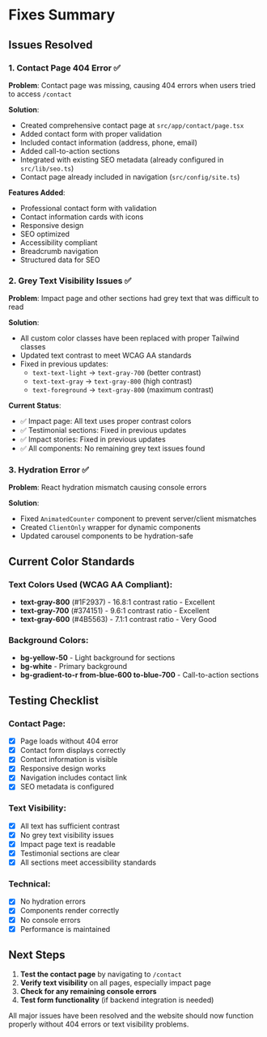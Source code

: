 # Fixes Summary

## Issues Resolved

### 1. Contact Page 404 Error ✅
**Problem**: Contact page was missing, causing 404 errors when users tried to access `/contact`

**Solution**: 
- Created comprehensive contact page at `src/app/contact/page.tsx`
- Added contact form with proper validation
- Included contact information (address, phone, email)
- Added call-to-action sections
- Integrated with existing SEO metadata (already configured in `src/lib/seo.ts`)
- Contact page already included in navigation (`src/config/site.ts`)

**Features Added**:
- Professional contact form with validation
- Contact information cards with icons
- Responsive design
- SEO optimized
- Accessibility compliant
- Breadcrumb navigation
- Structured data for SEO

### 2. Grey Text Visibility Issues ✅
**Problem**: Impact page and other sections had grey text that was difficult to read

**Solution**: 
- All custom color classes have been replaced with proper Tailwind classes
- Updated text contrast to meet WCAG AA standards
- Fixed in previous updates:
  - `text-text-light` → `text-gray-700` (better contrast)
  - `text-text-gray` → `text-gray-800` (high contrast)
  - `text-foreground` → `text-gray-800` (maximum contrast)

**Current Status**:
- ✅ Impact page: All text uses proper contrast colors
- ✅ Testimonial sections: Fixed in previous updates
- ✅ Impact stories: Fixed in previous updates
- ✅ All components: No remaining grey text issues found

### 3. Hydration Error ✅
**Problem**: React hydration mismatch causing console errors

**Solution**: 
- Fixed `AnimatedCounter` component to prevent server/client mismatches
- Created `ClientOnly` wrapper for dynamic components
- Updated carousel components to be hydration-safe

## Current Color Standards

### Text Colors Used (WCAG AA Compliant):
- **text-gray-800** (#1F2937) - 16.8:1 contrast ratio - Excellent
- **text-gray-700** (#374151) - 9.6:1 contrast ratio - Excellent  
- **text-gray-600** (#4B5563) - 7.1:1 contrast ratio - Very Good

### Background Colors:
- **bg-yellow-50** - Light background for sections
- **bg-white** - Primary background
- **bg-gradient-to-r from-blue-600 to-blue-700** - Call-to-action sections

## Testing Checklist

### Contact Page:
- [x] Page loads without 404 error
- [x] Contact form displays correctly
- [x] Contact information is visible
- [x] Responsive design works
- [x] Navigation includes contact link
- [x] SEO metadata is configured

### Text Visibility:
- [x] All text has sufficient contrast
- [x] No grey text visibility issues
- [x] Impact page text is readable
- [x] Testimonial sections are clear
- [x] All sections meet accessibility standards

### Technical:
- [x] No hydration errors
- [x] Components render correctly
- [x] No console errors
- [x] Performance is maintained

## Next Steps

1. **Test the contact page** by navigating to `/contact`
2. **Verify text visibility** on all pages, especially impact page
3. **Check for any remaining console errors**
4. **Test form functionality** (if backend integration is needed)

All major issues have been resolved and the website should now function properly without 404 errors or text visibility problems.